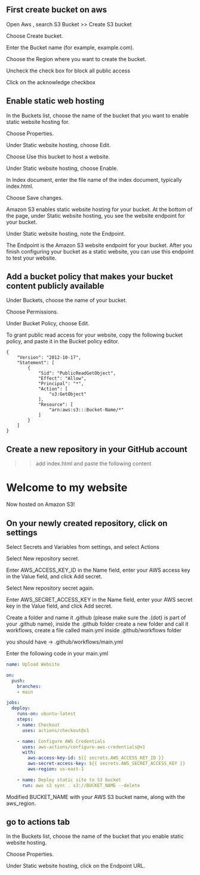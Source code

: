 
## First create bucket on aws 
Open Aws , search S3 Bucket >> Create S3 bucket 

Choose Create bucket.

Enter the Bucket name (for example, example.com).

Choose the Region where you want to create the bucket.

Uncheck the check box for block all public access

Click on the acknowledge checkbox

## Enable static web hosting 

In the Buckets list, choose the name of the bucket that you want to enable static website hosting for.

Choose Properties.

Under Static website hosting, choose Edit.

Choose Use this bucket to host a website.

Under Static website hosting, choose Enable.

In Index document, enter the file name of the index document, typically index.html.

Choose Save changes.

Amazon S3 enables static website hosting for your bucket. At the bottom of the page, under Static website hosting, you see the website endpoint for your bucket.

Under Static website hosting, note the Endpoint.

The Endpoint is the Amazon S3 website endpoint for your bucket. After you finish configuring your bucket as a static website, you can use this endpoint to test your website.

## Add a bucket policy that makes your bucket content publicly available

Under Buckets, choose the name of your bucket.

Choose Permissions.

Under Bucket Policy, choose Edit.

To grant public read access for your website, copy the following bucket policy, and paste it in the Bucket policy editor.

```
{
    "Version": "2012-10-17",
    "Statement": [
        {
            "Sid": "PublicReadGetObject",
            "Effect": "Allow",
            "Principal": "*",
            "Action": [
                "s3:GetObject"
            ],
            "Resource": [
                "arn:aws:s3:::Bucket-Name/*"
            ]
        }
    ]
}

```

## Create a new repository in your GitHub account
 >> add index.html and paste the following content

<html xmlns="http://www.w3.org/1999/xhtml" >
<head>
    <title>My Website Home Page</title>
</head>
<body>
  <h1>Welcome to my website</h1>
  <p>Now hosted on Amazon S3!</p>
</body>
</html>

## On your newly created repository, click on settings
Select Secrets and Variables from settings, and select Actions

 Select New repository secret.

 Enter AWS_ACCESS_KEY_ID in the Name field, enter your AWS access key in the Value field, and click Add secret.

 Select New repository secret again.

Enter AWS_SECRET_ACCESS_KEY in the Name field, enter your AWS secret key in the Value field, and click Add secret.

Create a folder and name it .github (please make sure the .(dot) is part of your .github name), 
inside the .github folder create a new folder and call it workflows, create a file called main.yml inside .github/workflows folder

you should have -> .github/workflows/main.yml

Enter the following code in your main.yml

``` yml
name: Upload Website

on:
  push:
    branches:
    - main

jobs:
  deploy:
    runs-on: ubuntu-latest
    steps:
    - name: Checkout
      uses: actions/checkout@v1

    - name: Configure AWS Credentials
      uses: aws-actions/configure-aws-credentials@v1
      with:
        aws-access-key-id: ${{ secrets.AWS_ACCESS_KEY_ID }}
        aws-secret-access-key: ${{ secrets.AWS_SECRET_ACCESS_KEY }}
        aws-region: us-east-1

    - name: Deploy static site to S3 bucket
      run: aws s3 sync . s3://BUCKET_NAME --delete

```

Modified BUCKET_NAME with your AWS S3 bucket name, along with the aws_region.

## go to actions tab

In the Buckets list, choose the name of the bucket that you enable static website hosting.

Choose Properties.

Under Static website hosting, click on the Endpoint URL.

